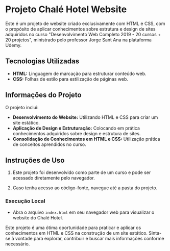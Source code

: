 # Projeto Chalé Hotel Website

Este é um projeto de website criado exclusivamente com HTML e CSS, com o propósito de aplicar conhecimentos sobre estrutura e design de sites adquiridos no curso "Desenvolvimento Web Completo 2019 - 20 cursos + 20 projetos", ministrado pelo professor Jorge Sant Ana na plataforma Udemy.

## Tecnologias Utilizadas

- **HTML:** Linguagem de marcação para estruturar conteúdo web.
- **CSS:** Folhas de estilo para estilização de páginas web.

## Informações do Projeto

O projeto inclui:

- **Desenvolvimento do Website:** Utilizando HTML e CSS para criar um site estático.
- **Aplicação de Design e Estruturação:** Colocando em prática conhecimentos adquiridos sobre design e estrutura de sites.
- **Consolidação de Conhecimentos em HTML e CSS:** Utilização prática de conceitos aprendidos no curso.

## Instruções de Uso

1. Este projeto foi desenvolvido como parte de um curso e pode ser acessado diretamente pelo navegador.

2. Caso tenha acesso ao código-fonte, navegue até a pasta do projeto.

### Execução Local

- Abra o arquivo `index.html` em seu navegador web para visualizar o website do Chalé Hotel.

Este projeto é uma ótima oportunidade para praticar e aplicar os conhecimentos em HTML e CSS na construção de um site estático. Sinta-se à vontade para explorar, contribuir e buscar mais informações conforme necessário.
